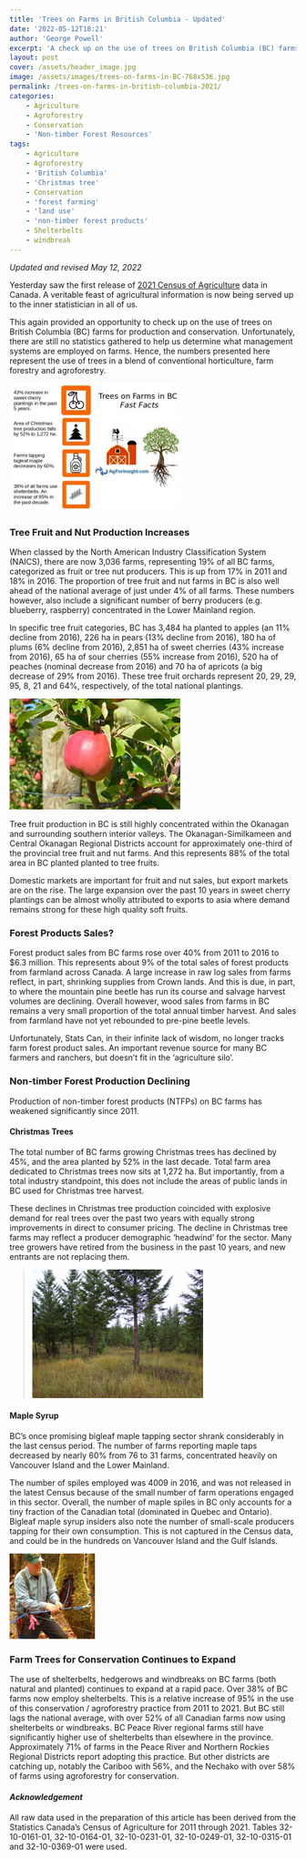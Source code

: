 ```yaml
---
title: 'Trees on Farms in British Columbia - Updated'
date: '2022-05-12T18:21'
author: 'George Powell'
excerpt: 'A check up on the use of trees on British Columbia (BC) farms for production and conservation'
layout: post
cover: /assets/header_image.jpg
image: /assets/images/trees-on-farms-in-BC-768x536.jpg
permalink: /trees-on-farms-in-british-columbia-2021/
categories:
    - Agriculture
    - Agroforestry
    - Conservation
    - 'Non-timber Forest Resources'
tags:
    - Agriculture
    - Agroforestry
    - 'British Columbia'
    - 'Christmas tree'
    - Conservation
    - 'forest farming'
    - 'land use'
    - 'non-timber forest products'
    - Shelterbelts
    - windbreak
---
```


*Updated and revised May 12, 2022*

Yesterday saw the first release of [2021 Census of Agriculture](https://www.statcan.gc.ca/en/census-agriculture) data in Canada. A veritable feast of agricultural information is now being served up to the inner statistician in all of us.

This again provided an opportunity to check up on the use of trees on British Columbia (BC) farms for production and conservation. Unfortunately, there are still no statistics gathered to help us determine what management systems are employed on farms. Hence, the numbers presented here represent the use of trees in a blend of conventional horticulture, farm forestry and agroforestry.

![Trees on Farms Infographic](/assets/images/trees-on-farms-infographic-300x226.jpg)

### **Tree Fruit and Nut Production Increases**

When classed by the North American Industry Classification System (NAICS), there are now 3,036 farms, representing 19% of all BC farms, categorized as fruit or tree nut producers. This is up from 17% in 2011 and 18% in 2016. The proportion of tree fruit and nut farms in BC is also well ahead of the national average of just under 4% of all farms. These numbers however, also include a significant number of berry producers (e.g. blueberry, raspberry) concentrated in the Lower Mainland region.

In specific tree fruit categories, BC has 3,484 ha planted to apples (an 11% decline from 2016), 226 ha in pears (13% decline from 2016), 180 ha of plums (6% decline from 2016), 2,851 ha of sweet cherries (43% increase from 2016), 65 ha of sour cherries (55% increase from 2016), 520 ha of peaches (nominal decrease from 2016) and 70 ha of apricots (a big decrease of 29% from 2016). These tree fruit orchards represent 20, 29, 29, 95, 8, 21 and 64%, respectively, of the total national plantings.

![Fruit trees](/assets/images/image-1-300x195.png)

Tree fruit production in BC is still highly concentrated within the Okanagan and surrounding southern interior valleys. The Okanagan-Similkameen and Central Okanagan Regional Districts account for approximately one-third of the provincial tree fruit and nut farms. And this represents 88% of the total area in BC planted planted to tree fruits.

Domestic markets are important for fruit and nut sales, but export markets are on the rise. The large expansion over the past 10 years in sweet cherry plantings can be almost wholly attributed to exports to asia where demand remains strong for these high quality soft fruits.

### **Forest Products Sales?**

Forest product sales from BC farms rose over 40% from 2011 to 2016 to $6.3 million. This represents about 9% of the total sales of forest products from farmland across Canada. A large increase in raw log sales from farms reflect, in part, shrinking supplies from Crown lands. And this is due, in part, to where the mountain pine beetle has run its course and salvage harvest volumes are declining. Overall however, wood sales from farms in BC remains a very small proportion of the total annual timber harvest. And sales from farmland have not yet rebounded to pre-pine beetle levels.

Unfortunately, Stats Can, in their infinite lack of wisdom, no longer tracks farm forest product sales. An important revenue source for many BC farmers and ranchers, but doesn’t fit in the ‘agriculture silo’.

### **Non-timber Forest Production Declining**

Production of non-timber forest products (NTFPs) on BC farms has weakened significantly since 2011.

#### Christmas Trees

The total number of BC farms growing Christmas trees has declined by 45%, and the area planted by 52% in the last decade. Total farm area dedicated to Christmas trees now sits at 1,272 ha. But importantly, from a total industry standpoint, this does not include the areas of public lands in BC used for Christmas tree harvest.

These declines in Christmas tree production coincided with explosive demand for real trees over the past two years with equally strong improvements in direct to consumer pricing. The decline in Christmas tree farms may reflect a producer demographic ‘headwind’ for the sector. Many tree growers have retired from the business in the past 10 years, and new entrants are not replacing them.

>![Native stand Douglas-fir Christmas trees](/assets/images/image-2-300x226.png)

#### Maple Syrup

BC’s once promising bigleaf maple tapping sector shrank considerably in the last census period. The number of farms reporting maple taps decreased by nearly 60% from 76 to 31 farms, concentrated heavily on Vancouver Island and the Lower Mainland.

The number of spiles employed was 4009 in 2016, and was not released in the latest Census because of the small number of farm operations engaged in this sector. Overall, the number of maple spiles in BC only accounts for a tiny fraction of the Canadian total (dominated in Quebec and Ontario). Bigleaf maple syrup insiders also note the number of small-scale producers tapping for their own consumption. This is not captured in the Census data, and could be in the hundreds on Vancouver Island and the Gulf Islands.

![Tapping bigleaf maple](/assets/images/image-3-150x150.png)

### **Farm Trees for Conservation Continues to Expand**

The use of shelterbelts, hedgerows and windbreaks on BC farms (both natural and planted) continues to expand at a rapid pace. Over 38% of BC farms now employ shelterbelts. This is a relative increase of 95% in the use of this conservation / agroforestry practice from 2011 to 2021. But BC still lags the national average, with over 52% of all Canadian farms now using shelterbelts or windbreaks. BC Peace River regional farms still have significantly higher use of shelterbelts than elsewhere in the province. Approximately 71% of farms in the Peace River and Northern Rockies Regional Districts report adopting this practice. But other districts are catching up, notably the Cariboo with 56%, and the Nechako with over 58% of farms using agroforestry for conservation.

#### *Acknowledgement*

All raw data used in the preparation of this article has been derived from the Statistics Canada’s Census of Agriculture for 2011 through 2021. Tables 32-10-0161-01, 32-10-0164-01, 32-10-0231-01, 32-10-0249-01, 32-10-0315-01 and 32-10-0369-01 were used.

